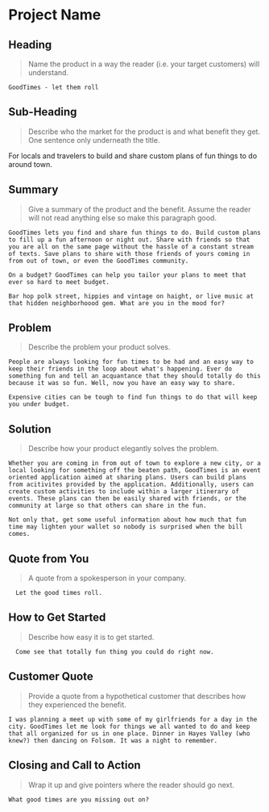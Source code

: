 # Project Name #

<!--
> This material was originally posted [here](http://www.quora.com/What-is-Amazons-approach-to-product-development-and-product-management). It is reproduced here for posterities sake.

There is an approach called "working backwards" that is widely used at Amazon. They work backwards from the customer, rather than starting with an idea for a product and trying to bolt customers onto it. While working backwards can be applied to any specific product decision, using this approach is especially important when developing new products or features.

For new initiatives a product manager typically starts by writing an internal press release announcing the finished product. The target audience for the press release is the new/updated product's customers, which can be retail customers or internal users of a tool or technology. Internal press releases are centered around the customer problem, how current solutions (internal or external) fail, and how the new product will blow away existing solutions.

If the benefits listed don't sound very interesting or exciting to customers, then perhaps they're not (and shouldn't be built). Instead, the product manager should keep iterating on the press release until they've come up with benefits that actually sound like benefits. Iterating on a press release is a lot less expensive than iterating on the product itself (and quicker!).

If the press release is more than a page and a half, it is probably too long. Keep it simple. 3-4 sentences for most paragraphs. Cut out the fat. Don't make it into a spec. You can accompany the press release with a FAQ that answers all of the other business or execution questions so the press release can stay focused on what the customer gets. My rule of thumb is that if the press release is hard to write, then the product is probably going to suck. Keep working at it until the outline for each paragraph flows.

Oh, and I also like to write press-releases in what I call "Oprah-speak" for mainstream consumer products. Imagine you're sitting on Oprah's couch and have just explained the product to her, and then you listen as she explains it to her audience. That's "Oprah-speak", not "Geek-speak".

Once the project moves into development, the press release can be used as a touchstone; a guiding light. The product team can ask themselves, "Are we building what is in the press release?" If they find they're spending time building things that aren't in the press release (overbuilding), they need to ask themselves why. This keeps product development focused on achieving the customer benefits and not building extraneous stuff that takes longer to build, takes resources to maintain, and doesn't provide real customer benefit (at least not enough to warrant inclusion in the press release).
 -->

## Heading ##
  > Name the product in a way the reader (i.e. your target customers) will understand.

    GoodTimes - let them roll

## Sub-Heading ##
  > Describe who the market for the product is and what benefit they get. One sentence only underneath the title.

   For locals and travelers to build and share custom plans of fun things to do around town.

## Summary ##
  > Give a summary of the product and the benefit. Assume the reader will not read anything else so make this paragraph good.

    GoodTimes lets you find and share fun things to do. Build custom plans to fill up a fun afternoon or night out. Share with friends so that you are all on the same page without the hassle of a constant stream of texts. Save plans to share with those friends of yours coming in from out of town, or even the GoodTimes community.

    On a budget? GoodTimes can help you tailor your plans to meet that ever so hard to meet budget.

    Bar hop polk street, hippies and vintage on haight, or live music at that hidden neighborhoood gem. What are you in the mood for?

   <!-- Let your friends their ideas so you don't have to do all the planning.  -->

## Problem ##
  > Describe the problem your product solves.

    People are always looking for fun times to be had and an easy way to keep their friends in the loop about what's happening. Ever do something fun and tell an acquantance that they should totally do this because it was so fun. Well, now you have an easy way to share.

    Expensive cities can be tough to find fun things to do that will keep you under budget.

## Solution ##
  > Describe how your product elegantly solves the problem.

    Whether you are coming in from out of town to explore a new city, or a local looking for something off the beaten path, GoodTimes is an event oriented application aimed at sharing plans. Users can build plans from acitivites provided by the application. Additionally, users can create custom activities to include within a larger itinerary of events. These plans can then be easily shared with friends, or the community at large so that others can share in the fun.

    Not only that, get some useful information about how much that fun time may lighten your wallet so nobody is surprised when the bill comes.

## Quote from You ##
  > A quote from a spokesperson in your company.

      Let the good times roll.

## How to Get Started ##
  > Describe how easy it is to get started.

      Come see that totally fun thing you could do right now.

## Customer Quote ##
  > Provide a quote from a hypothetical customer that describes how they experienced the benefit.

    I was planning a meet up with some of my girlfriends for a day in the city. GoodTimes let me look for things we all wanted to do and keep that all organized for us in one place. Dinner in Hayes Valley (who knew?) then dancing on Folsom. It was a night to remember.

## Closing and Call to Action ##
  > Wrap it up and give pointers where the reader should go next.

    What good times are you missing out on?

